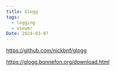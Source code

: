 ```yaml
---
title: Glogg
tags:
  - logging
  - viewer
Date: 2024-03-07
---
```



<https://github.com/nickbnf/glogg>

<https://glogg.bonnefon.org/download.html>

# 